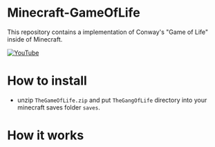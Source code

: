 # Minecraft-GameOfLife

This repository contains a implementation of Conway's "Game of Life" inside of Minecraft.

[![YouTube](https://img.youtube.com/vi/T5MroBDHMZQ/0.jpg)](https://www.youtube.com/watch?v=T5MroBDHMZQ)

# How to install
- unzip `TheGameOfLife.zip` and put `TheGangOfLife` directory into your minecraft saves folder `saves`. 

# How it works


